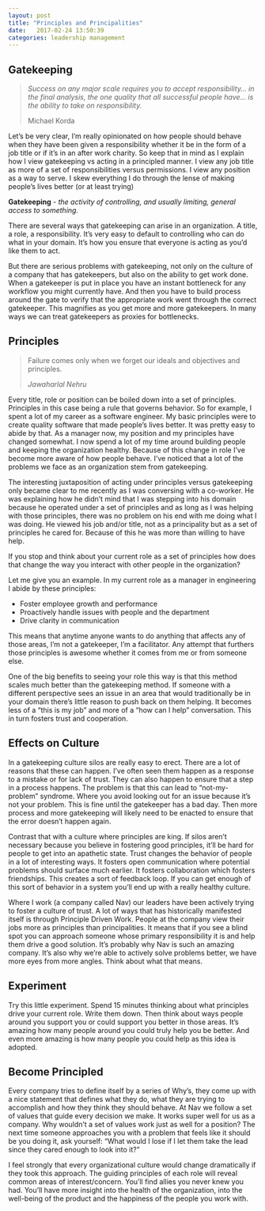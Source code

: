 ```yaml
---
layout: post
title: "Principles and Principalities"
date:   2017-02-24 13:50:39
categories: leadership management
---
```

## Gatekeeping

>*Success on any major scale requires you to accept responsibility… in the final analysis, the one quality that all successful people have… is the ability to take on responsibility.*
>
> Michael Korda

Let’s be very clear, I’m really opinionated on how people should behave when they have been given a responsibility whether it be in the form of a job title or if it’s in an after work charity. So keep that in mind as I explain how I view gatekeeping vs acting in a principled manner. I view any job title as more of a set of responsibilities versus permissions. I view any position as a way to serve. I skew everything I do through the lense of making people’s lives better (or at least trying)

**Gatekeeping** - *the activity of controlling, and usually limiting, general access to something.*

There are several ways that gatekeeping can arise in an organization. A title, a role, a responsibility. It’s very easy to default to controlling who can do what in your domain. It’s how you ensure that everyone is acting as you’d like them to act.

But there are serious problems with gatekeeping, not only on the culture of a company that has gatekeepers, but also on the ability to get work done. When a gatekeeper is put in place you have an instant bottleneck for any workflow you might currently have. And then you have to build process around the gate to verify that the appropriate work went through the correct gatekeeper. This magnifies as you get more and more gatekeepers. In many ways we can treat gatekeepers as proxies for bottlenecks.

## Principles

>Failure comes only when we forget our ideals and objectives and principles.
>
>*Jawaharlal Nehru*


Every title, role or position can be boiled down into a set of principles. Principles in this case being a rule that governs behavior. So for example, I spent a lot of my career as a software engineer. My basic principles were to create quality software that made people’s lives better. It was pretty easy to abide by that. As a manager now, my position and my principles have changed somewhat. I now spend a lot of my time around building people and keeping the organization healthy. Because of this change in role I’ve become more aware of how people behave. I’ve noticed that a lot of the problems we face as an organization stem from gatekeeping.

The interesting juxtaposition of acting under principles versus gatekeeping only became clear to me recently as I was conversing with a co-worker. He was explaining how he didn’t mind that I was stepping into his domain because he operated under a set of principles and as long as I was helping with those principles, there was no problem on his end with me doing what I was doing. He viewed his job and/or title, not as a principality but as a set of principles he cared for. Because of this he was more than willing to have help.

If you stop and think about your current role as a set of principles how does that change the way you interact with other people in the organization?

Let me give you an example. In my current role as a manager in engineering I abide by these principles:

* Foster employee growth and performance
* Proactively handle issues with people and the department
* Drive clarity in communication


This means that anytime anyone wants to do anything that affects any of those areas, I’m not a gatekeeper, I’m a facilitator. Any attempt that furthers those principles is awesome whether it comes from me or from someone else.

One of the big benefits to seeing your role this way is that this method scales much better than the gatekeeping method. If someone with a different perspective sees an issue in an area that would traditionally be in your domain there’s little reason to push back on them helping. It becomes less of a “this is my job” and more of a “how can I help” conversation. This in turn fosters trust and cooperation.

## Effects on Culture

In a gatekeeping culture silos are really easy to erect. There are a lot of reasons that these can happen. I’ve often seen them happen as a response to a mistake or for lack of trust. They can also happen to ensure that a step in a process happens. The problem is that this can lead to “not-my-problem” syndrome. Where you avoid looking out for an issue because it’s not your problem. This is fine until the gatekeeper has a bad day. Then more process and more gatekeeping will likely need to be enacted to ensure that the error doesn’t happen again.

Contrast that with a culture where principles are king. If silos aren’t necessary because you believe in fostering good principles, it’ll be hard for people to get into an apathetic state. Trust changes the behavior of people in a lot of interesting ways. It fosters open communication where potential problems should surface much earlier. It fosters collaboration which fosters friendships. This creates a sort of feedback loop. If you can get enough of this sort of behavior in a system you’ll end up with a really healthy culture.

Where I work (a company called Nav) our leaders have been actively trying to foster a culture of trust. A lot of ways that has historically manifested itself is through Principle Driven Work. People at the company view their jobs more as principles than principalities. It means that if you see a blind spot you can approach someone whose primary responsibility it is and help them drive a good solution. It’s probably why Nav is such an amazing company. It’s also why we’re able to actively solve problems better, we have more eyes from more angles. Think about what that means.

## Experiment

Try this little experiment. Spend 15 minutes thinking about what principles drive your current role. Write them down. Then think about ways people around you support you or could support you better in those areas. It’s amazing how many people around you could truly help you be better. And even more amazing is how many people you could help as this idea is adopted.

## Become Principled

Every company tries to define itself by a series of Why’s, they come up with a nice statement that defines what they do, what they are trying to accomplish and how they think they should behave. At Nav we follow a set of values that guide every decision we make. It works super well for us as a company. Why wouldn’t a set of values work just as well for a position?
The next time someone approaches you with a problem that feels like it should be you doing it, ask yourself: “What would I lose if I let them take the lead since they cared enough to look into it?”

I feel strongly that every organizational culture would change dramatically if they took this approach. The guiding principles of each role will reveal common areas of interest/concern. You’ll find allies you never knew you had. You’ll have more insight into the health of the organization, into the well-being of the product and the happiness of the people you work with.
